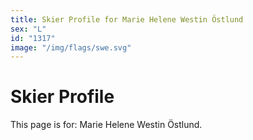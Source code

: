 ```yaml
---
title: Skier Profile for Marie Helene Westin Östlund
sex: "L"
id: "1317"
image: "/img/flags/swe.svg" 
---
```


# Skier Profile

This page is for: Marie Helene Westin Östlund.
    